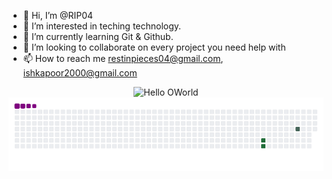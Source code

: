 - 👋 Hi, I’m @RIP04
- 👀 I’m interested in teching technology.
- 🌱 I’m currently learning Git & Github.
- 💞️ I’m looking to collaborate on every project you need help with
- 📫 How to reach me restinpieces04@gmail.com, ishkapoor2000@gmail.com

<!---
RIP04/RIP04 is a ✨ special ✨ repository because its `README.md` (this file) appears on your GitHub profile.
You can click the Preview link to take a look at your changes.
--->

<p align="center">
  <img src="https://cdn.dribbble.com/users/1799092/screenshots/4347524/media/895f7fd3113cf09af678dd34af04bd5e.gif" alt="Hello OWorld" />
  <img src="https://github.com/rip04/rip04/blob/output/github-contribution-grid-snake.gif" alt="snake"></center>
</p>
